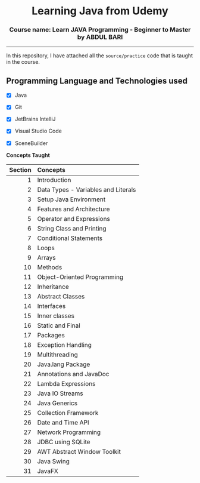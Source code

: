 <!-- # Learning Java from Udemy -->
<div align="center"> <h1>Learning Java from Udemy</h1></div>
<div align="center"> <h3>Course name: Learn JAVA Programming - Beginner to Master by ABDUL BARI</h3></div>

---

In this repository, I have attached all the `source/practice` code that is taught in the course.


## Programming Language and Technologies used
 
 - [x] Java
 - [x] Git
 - [x] JetBrains IntelliJ
 - [x] Visual Studio Code
 - [x] SceneBuilder


**Concepts Taught**

|Section|Concepts                           |
|  ---: |:---                               |
|   1   |Introduction                       |
|   2   |Data Types - Variables and Literals|
|   3   |Setup Java Environment             |
|   4   |Features and Architecture          |
|   5   |Operator and Expressions           |
|   6   |String Class and Printing          |
|   7   |Conditional Statements             |
|   8   |Loops                              |
|   9   |Arrays                             |
|   10  |Methods                            |
|   11  |Object-Oriented Programming        |
|   12  |Inheritance                        |
|   13  |Abstract Classes                   |
|   14  |Interfaces                         |
|   15  |Inner classes                      |
|   16  |Static and Final                   |
|   17  |Packages                           |
|   18  |Exception Handling                 |
|   19  |Multithreading                     |
|   20  |Java.lang Package                  |
|   21  |Annotations and JavaDoc            |
|   22  |Lambda Expressions                 |
|   23  |Java IO Streams                    |
|   24  |Java Generics                      |
|   25  |Collection Framework               |
|   26  |Date and Time API                  |
|   27  |Network Programming                |
|   28  |JDBC using SQLite                  |
|   29  |AWT Abstract Window Toolkit        |
|   30  |Java Swing                         |
|   31  |JavaFX                             |
